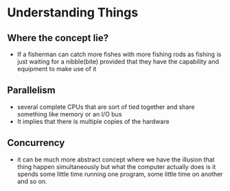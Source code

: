 # Understanding Things

## Where the concept lie?

- If a fisherman can catch more fishes with more fishing rods as fishing is just waiting for a nibble(bite) provided that they have the capability and equipment to make use of it

## Parallelism

- several complete CPUs that are sort of tied together and share something like memory or an I/O bus
- It implies that there is multiple copies of the hardware

## Concurrency

- it can be much more abstract concept where we have the illusion that thing happen simultaneously but what the computer actually does is it spends some little time running one program, some little time on another and so on.
